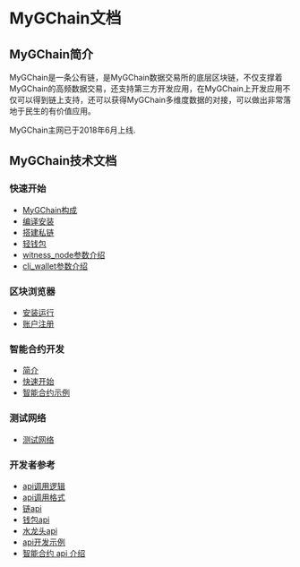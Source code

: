 # MyGChain文档

## MyGChain简介

MyGChain是一条公有链，是MyGChain数据交易所的底层区块链，不仅支撑着MyGChain的高频数据交易，还支持第三方开发应用，在MyGChain上开发应用不仅可以得到链上支持，还可以获得MyGChain多维度数据的对接，可以做出非常落地于民生的有价值应用。

MyGChain主网已于2018年6月上线.

## MyGChain技术文档

### 快速开始

- [MyGChain构成](introduction.md)
- [编译安装](node/install.md)
- [搭建私链](node/private-chain.md)
- [轻钱包](node/cli_wallet.md)
- [witness_node参数介绍](node/cmd/witness_node.md)
- [cli_wallet参数介绍](node/cmd/cli_wallet.md)

### 区块浏览器

- [安装运行](wallet/install.md)
- [账户注册](wallet/register.md)

### 智能合约开发

- [简介](contract/introduction.md)
- [快速开始](contract/quick_start.md)
- [智能合约示例](contract/examples.md)

### 测试网络

- [测试网络](testnet/introduction.md)

### 开发者参考

- [api调用逻辑](node/api/introduction.md)
- [api调用格式](node/api/format.md)
- [链api](node/api/witness_node.md)
- [钱包api](node/api/cli_wallet.md)
- [水龙头api](node/api/faucet.md)
- [api开发示例](node/api/develop.md)
- [智能合约 api 介绍](contract/contract-api.md)
